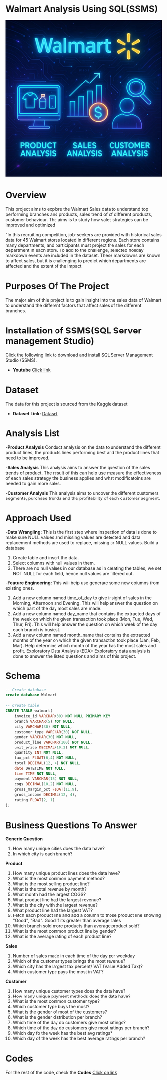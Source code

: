 # Walmart Analysis Using SQL(SSMS)

![walmart data](https://github.com/ybalaji123/Walmart_SQL_Analysis/blob/main/walmart_image.jpg)

# Overview
This project aims to explore the Walmart Sales data to understand top performing branches and products, sales trend of of different products, customer behaviour. The aims is to study how sales strategies can be improved and optimized

"In this recruiting competition, job-seekers are provided with historical sales data for 45 Walmart stores located in different regions. Each store contains many departments, and participants must project the sales for each department in each store. To add to the challenge, selected holiday markdown events are included in the dataset. These markdowns are known to affect sales, but it is challenging to predict which departments are affected and the extent of the impact

# Purposes Of The Project
The major aim of thie project is to gain insight into the sales data of Walmart to understand the different factors that affect sales of the different branches.

# Installation of SSMS(SQL Server management Studio)
Click the following link to download and install SQL Server Management Studio (SSMS).
- **Youtube** [Click link](https://www.youtube.com/watch?v=iaUXjTL_F9U)

# Dataset
The data for this project is sourced from the Kaggle dataset

- **Dataset Link:** [Dataset](https://github.com/ybalaji123/Walmart_SQL_Analysis/blob/main/WalmartSalesData.csv.csv)

# Analysis List
-**Product Analysis**
Conduct analysis on the data to understand the different product lines, the products lines performing best and the product lines that need to be improved.

-**Sales Analysis**
This analysis aims to answer the question of the sales trends of product. The result of this can help use measure the effectiveness of each sales strategy the business applies and what modificatoins are needed to gain more sales.

-**Customer Analysis**
This analysis aims to uncover the different customers segments, purchase trends and the profitability of each customer segment.

# Approach Used
-**Data Wrangling:** This is the first step where inspection of data is done to make sure NULL values and missing values are detected and data replacement methods are used to replace, missing or NULL values.
Build a database
1) Create table and insert the data.
2) Select columns with null values in them.
3) There are no null values in our database as in creating the tables, we set NOT NULL for each field, hence null values are filtered out.

   
-**Feature Engineering:** This will help use generate some new columns from existing ones.
1) Add a new column named time_of_day to give insight of sales in the Morning, Afternoon and Evening. This will help answer the question on which part of the day most sales are made.
2) Add a new column named day_name that contains the extracted days of the week on which the given transaction took place (Mon, Tue, Wed, Thur, Fri). This will help answer the question on which week of the day each branch is busiest.
3) Add a new column named month_name that contains the extracted months of the year on which the given transaction took place (Jan, Feb, Mar). Help determine which month of the year has the most sales and profit.
Exploratory Data Analysis (EDA): Exploratory data analysis is done to answer the listed questions and aims of this project.


# Schema
```sql
-- Create database
create database Walmart

-- Create table
CREATE TABLE walmart(
	invoice_id VARCHAR(30) NOT NULL PRIMARY KEY,
    branch VARCHAR(5) NOT NULL,
    city VARCHAR(30) NOT NULL,
    customer_type VARCHAR(30) NOT NULL,
    gender VARCHAR(30) NOT NULL,
    product_line VARCHAR(100) NOT NULL,
    unit_price DECIMAL(10,2) NOT NULL,
    quantity INT NOT NULL,
    tax_pct FLOAT(6,4) NOT NULL,
    total DECIMAL(12, 4) NOT NULL,
    date DATETIME NOT NULL,
    time TIME NOT NULL,
    payment VARCHAR(15) NOT NULL,
    cogs DECIMAL(10,2) NOT NULL,
    gross_margin_pct FLOAT(11,9),
    gross_income DECIMAL(12, 4),
    rating FLOAT(2, 1)
);
```

# Business Questions To Answer
**Generic Question**
1) How many unique cities does the data have?
2) In which city is each branch?
   
**Product**
1) How many unique product lines does the data have?
2) What is the most common payment method?
3) What is the most selling product line?
4) What is the total revenue by month?
5) What month had the largest COGS?
6) What product line had the largest revenue?
7) What is the city with the largest revenue?
8) What product line had the largest VAT?
9) Fetch each product line and add a column to those product line showing "Good", "Bad". Good if its greater than average sales
10) Which branch sold more products than average product sold?
11) What is the most common product line by gender?
12) What is the average rating of each product line?
    
**Sales**
1) Number of sales made in each time of the day per weekday
2) Which of the customer types brings the most revenue?
3) Which city has the largest tax percent/ VAT (Value Added Tax)?
4) Which customer type pays the most in VAT?
   
**Customer**
1) How many unique customer types does the data have?
2) How many unique payment methods does the data have?
3) What is the most common customer type?
4) Which customer type buys the most?
5) What is the gender of most of the customers?
6) What is the gender distribution per branch?
7) Which time of the day do customers give most ratings?
8) Which time of the day do customers give most ratings per branch?
9) Which day fo the week has the best avg ratings?
10) Which day of the week has the best average ratings per branch?

# Codes
For the rest of the code, check the **Codes** [Click on link](https://www.youtube.com/watch?v=iaUXjTL_F9U)

